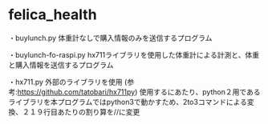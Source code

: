 # felica_health
・buylunch.py
体重計なしで購入情報のみを送信するプログラム

・buylunch-fo-raspi.py
hx711ライブラリを使用した体重計による計測と、体重と購入情報を送信するプログラム

・hx711.py
外部のライブラリを使用 (参考:https://github.com/tatobari/hx711py)
使用するにあたり、python２用であるライブラリを本プログラムではpython3で動かすため、2to3コマンドによる変換、２１９行目あたりの割り算を//に変更

